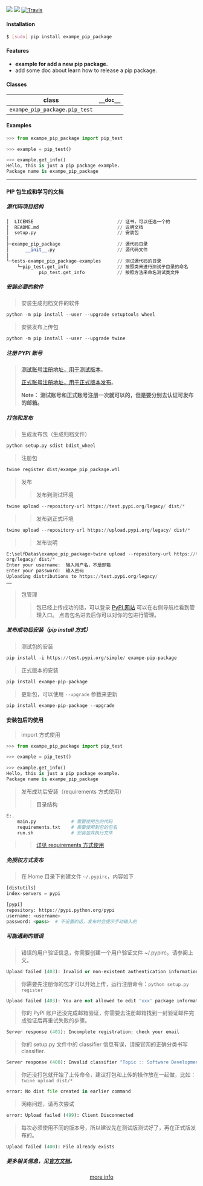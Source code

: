 [![](https://img.shields.io/pypi/pyversions/dict.svg?longCache=True)](https://pypi.org/project/exampe-pip-package/)
[![](https://img.shields.io/pypi/v/dict.svg?maxAge=3600)](https://pypi.org/project/exampe-pip-package/)
[![Travis](https://api.travis-ci.org/XingangShi/exampe_pip_package.svg?branch=master)](https://travis-ci.org/XingangShi/exampe_pip_package.py/)

#### Installation
```bash
$ [sudo] pip install exampe_pip_package
```

#### Features
*   **example for add a new pip package.**
*   add some doc about learn how to release a pip package.

#### Classes
class|`__doc__`
-|-
`exampe_pip_package.pip_test` |

#### Examples
```python
>>> from exampe_pip_package import pip_test

>>> example = pip_test()

>>> example.get_info()
Hello, this is just a pip package example.
Package name is exampe_pip_package

```
---

#### PIP 包生成和学习的文档

##### 源代码项目结构

```python
│  LICENSE                               // 证书，可以任选一个的
│  README.md                             // 说明文档
│  setup.py                              // 安装包
│
├─exampe_pip_package                     // 源代码目录
│      __init__.py                       // 源代码文件
│
└─tests-exampe_pip_package-examples      // 测试源代码的目录
    └─pip_test.get_info                  // 按照类来进行测试子目录的命名
            pip_test.get_info            // 按照方法来命名测试类文件
```

##### 安装必要的软件
> 安装生成归档文件的软件
```python
python -m pip install --user --upgrade setuptools wheel
```

> 安装发布上传包
```python
python -m pip install --user --upgrade twine
```

##### 注册 PYPI 账号
> [测试账号注册地址，用于测试版本](https://test.pypi.org/manage/projects/)。
>
> [正式账号注册地址，用于正式版本发布](https://pypi.org/manage/projects/)。
>
> **Note： 测试账号和正式账号注册一次就可以的，但是要分别去认证可发布的邮箱。**


##### 打包和发布
> 生成发布包（生成归档文件）
```python
python setup.py sdist bdist_wheel
```

> 注册包
```Python
twine register dist/exampe_pip_package.whl
```

> 发布
>
>> 发布到测试环境
```python
twine upload --repository-url https://test.pypi.org/legacy/ dist/*
```
>>
>> 发布到正式环境
```python
twine upload --repository-url https://upload.pypi.org/legacy/ dist/*
```
>>
>> 发布说明
```python
E:\selfDatas\exampe_pip_package>twine upload --repository-url https://test.pypi.
org/legacy/ dist/*
Enter your username:  输入用户名，不是邮箱
Enter your password:  输入密码
Uploading distributions to https://test.pypi.org/legacy/
……

```

> 包管理
>> 包已经上传成功的话，可以登录 [PyPI 网站](https://pypi.org/) 可以在右侧导航栏看到管理入口。
>> 点击包名进去后你可以对你的包进行管理。


##### 发布成功后安装（pip install 方式）
> 测试包的安装
```python
pip install -i https://test.pypi.org/simple/ exampe-pip-package
```

> 正式版本的安装
```python
pip install exampe-pip-package
```

> 更新包，可以使用 `--upgrade` 参数来更新
```python
pip install exampe-pip-package --upgrade
```

#### 安装包后的使用
> import 方式使用
```python
>>> from exampe_pip_package import pip_test

>>> example = pip_test()

>>> example.get_info()
Hello, this is just a pip package example.
Package name is exampe_pip_package

```

> 发布成功后安装（requirements 方式使用）
>> 目录结构
```python
E:.
    main.py             # 需要使用包的代码
    requirements.txt    # 需要使用到包的包名
    run.sh              # 安装包并执行文件
```
>> [详见 requirements 方式使用](/test-requirements_type-example)

##### 免授权方式发布
> 在 Home 目录下创建文件 `~/.pypirc`，内容如下
``` python
[distutils]
index-servers = pypi

[pypi]
repository: https://pypi.python.org/pypi
username: <username>
password: <pass>  # 不设置的话，发布时会提示手动输入的
```

##### 可能遇到的错误
> 错误的用户验证信息，你需要创建一个用户验证文件 ~/.pypirc。请参阅上文。
```python
Upload failed (403): Invalid or non-existent authentication information.
```

> 你需要先注册你的包才可以开始上传，运行注册命令：`python setup.py register`
```python
Upload failed (403): You are not allowed to edit 'xxx' package information
```

> 你的 PyPI 账户还没完成邮箱验证，你需要去注册邮箱找到一封验证邮件完成验证后再重试失败的步骤。
```python
Server response (401): Incomplete registration; check your email
```

> 你的 setup.py 文件中的 classifier 信息有误，请按官网的正确分类书写classifier.
```python
Server response (400): Invalid classifier "Topic :: Software Development :: Utilities"
```

> 你还没打包就开始了上传命令，建议打包和上传的操作放在一起做，比如：`twine upload dist/*`
```python
error: No dist file created in earlier command
```

> 网络问题，请再次尝试
```python
error: Upload failed (499): Client Disconnected
```

> 每次必须使用不同的版本号，所以建议先在测试版测试好了，再在正式版发布的。
```python
Upload failed (400): File already exists
```

##### 更多相关信息，见[官方文档](https://packaging.python.org/)。


<p align="center">
    <a href="https://github.com/xingangshi">more info</a>
</p>
